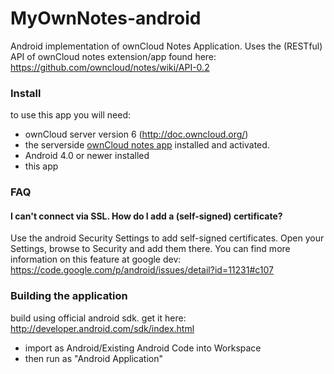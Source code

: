 MyOwnNotes-android
==================

Android implementation of ownCloud Notes Application. Uses the (RESTful) API of ownCloud notes extension/app found here: https://github.com/owncloud/notes/wiki/API-0.2 

### Install
to use this app you will need:

+ ownCloud server version 6 (http://doc.owncloud.org/)
+ the serverside [ownCloud notes app](http://apps.owncloud.com/content/show.php/Notes?content=160567) installed and activated.
+ Android 4.0 or newer installed
+ this app

### FAQ
#### I can't connect via SSL. How do I add a (self-signed) certificate?
Use the android Security Settings to add self-signed certificates. Open your Settings, browse to Security and add them there. You can find more information on this feature at google dev: https://code.google.com/p/android/issues/detail?id=11231#c107


### Building the application
build using official android sdk.
get it here: http://developer.android.com/sdk/index.html

+ import as Android/Existing Android Code into Workspace
+ then run as "Android Application"



